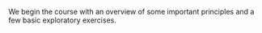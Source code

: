 We begin the course with an overview of some important principles and a few
basic exploratory exercises.
